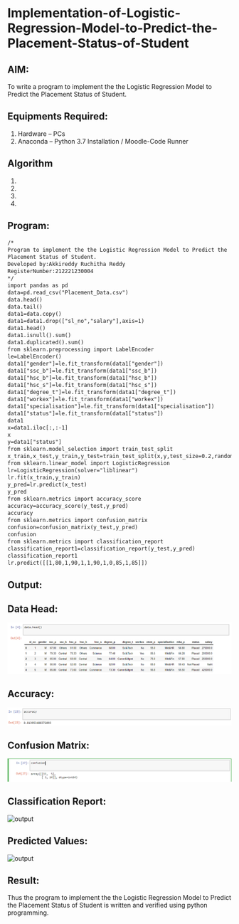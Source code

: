 # Implementation-of-Logistic-Regression-Model-to-Predict-the-Placement-Status-of-Student

## AIM:
To write a program to implement the the Logistic Regression Model to Predict the Placement Status of Student.

## Equipments Required:
1. Hardware – PCs
2. Anaconda – Python 3.7 Installation / Moodle-Code Runner

## Algorithm
1. 
2. 
3. 
4. 

## Program:
```
/*
Program to implement the the Logistic Regression Model to Predict the Placement Status of Student.
Developed by:Akkireddy Ruchitha Reddy 
RegisterNumber:212221230004  
*/
import pandas as pd
data=pd.read_csv("Placement_Data.csv")
data.head()
data.tail()
data1=data.copy()
data1=data1.drop(["sl_no","salary"],axis=1) 
data1.head() 
data1.isnull().sum() 
data1.duplicated().sum()
from sklearn.preprocessing import LabelEncoder
le=LabelEncoder() 
data1["gender"]=le.fit_transform(data1["gender"]) 
data1["ssc_b"]=le.fit_transform(data1["ssc_b"]) 
data1["hsc_b"]=le.fit_transform(data1["hsc_b"])
data1["hsc_s"]=le.fit_transform(data1["hsc_s"])
data1["degree_t"]=le.fit_transform(data1["degree_t"])
data1["workex"]=le.fit_transform(data1["workex"])
data1["specialisation"]=le.fit_transform(data1["specialisation"])
data1["status"]=le.fit_transform(data1["status"])
data1
x=data1.iloc[:,:-1] 
x
y=data1["status"]
from sklearn.model_selection import train_test_split
x_train,x_test,y_train,y_test=train_test_split(x,y,test_size=0.2,random_state=0)
from sklearn.linear_model import LogisticRegression
lr=LogisticRegression(solver="liblinear")
lr.fit(x_train,y_train)
y_pred=lr.predict(x_test) 
y_pred
from sklearn.metrics import accuracy_score 
accuracy=accuracy_score(y_test,y_pred) 
accuracy
from sklearn.metrics import confusion_matrix
confusion=confusion_matrix(y_test,y_pred)
confusion
from sklearn.metrics import classification_report
classification_report1=classification_report(y_test,y_pred)
classification_report1
lr.predict([[1,80,1,90,1,1,90,1,0,85,1,85]])
```
## Output:
## Data Head:
![output](https://github.com/RuchithaReddy28/Implementation-of-Logistic-Regression-Model-to-Predict-the-Placement-Status-of-Student/blob/main/x1.PNG?raw=true)

## Accuracy:
![output](https://github.com/RuchithaReddy28/Implementation-of-Logistic-Regression-Model-to-Predict-the-Placement-Status-of-Student/blob/main/x2.PNG?raw=true)

## Confusion Matrix:
![output](https://github.com/RuchithaReddy28/Implementation-of-Logistic-Regression-Model-to-Predict-the-Placement-Status-of-Student/blob/main/x3.PNG?raw=true)

## Classification Report:
![output]()

## Predicted Values:
![output]()


## Result:
Thus the program to implement the the Logistic Regression Model to Predict the Placement Status of Student is written and verified using python programming.
